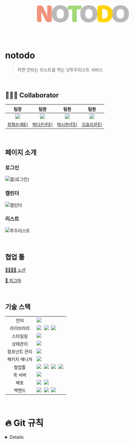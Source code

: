 <br><br>

<div align="center">
<img src="notodo\src\assets\logo.svg" width="300">
</div>

<br><br>

# notodo

> 하면 안되는 리스트를 적는 낫투두리스트 서비스

<br>

## 🧑🏻‍💻 Collaborator

<div align="center">

|                                                                            팀장                                                                             |                                                                               팀원                                                                               |                                                                               팀원                                                                               |                                                                               팀원                                                                               |
| :---------------------------------------------------------------------------------------------------------------------------------------------------------: | :--------------------------------------------------------------------------------------------------------------------------------------------------------------: | :--------------------------------------------------------------------------------------------------------------------------------------------------------------: | :--------------------------------------------------------------------------------------------------------------------------------------------------------------: |
| <a href="https://github.com/chs98412"><img src="https://velog.velcdn.com/images/chs98412/post/27a0d7f3-6f97-42d3-91e9-453efdd039a7/image.jpeg" width="150"> | <a href="https://github.com/ekdms5566"><img src="https://velog.velcdn.com/images/chs98412/post/07274634-3c91-4dcd-aab0-b17a037f8fd1/image.jpeg" width="150"></a> | <a href="https://github.com/offbeat24"><img src="https://velog.velcdn.com/images/chs98412/post/8ad1fc12-b7e6-4d3f-b08d-89502636935a/image.jpeg" width="150"></a> | <a href="https://github.com/hyoribogo"><img src="https://velog.velcdn.com/images/chs98412/post/c7e754f8-f2b0-43a0-a361-33cc4dca8f8f/image.jpeg" width="150"></a> |
|                                                          [최혁순(BE)](https://github.com/chs98412)                                                          |                                                            [박다은(FE)](https://github.com/ekdms5566)                                                            |                                                            [박시현(FE)](https://github.com/offbeat24)                                                            |                                                            [김효리(FE)](https://github.com/hyoribogo)                                                            |

</div>

<br>

## 페이지 소개

### 로그인

![홈(로그인)](https://user-images.githubusercontent.com/97094709/234816213-122a85d5-74a4-475f-a594-7ee8805a2483.png)

### 캘린더

![캘린더](https://user-images.githubusercontent.com/97094709/234816367-bcebec0c-efb1-407b-bdc5-371f5b9ea37a.png)

### 리스트

![투두리스트](https://user-images.githubusercontent.com/97094709/234816591-4fc848d1-0b92-4641-9d81-353c80c42cf2.png)

<br>

## 협업 툴

[👨‍👨‍👧‍👧 노션](https://kw-likelion11.notion.site/77b91ed84bae4a30b4f87d4f36b5a3d5)

[🎨 피그마](https://www.figma.com/file/TU1FRGXFEjJ21oqb4RGYos/%EB%82%AB%ED%88%AC%EB%91%90%EB%A6%AC%EC%8A%A4%ED%8A%B8?node-id=30%3A286&t=k5fM9c0BLbw4TBDg-1)

<br>

## 기술 스택

<table>
<tr>
 <td align="center">언어</td>
 <td>
  <img src="https://img.shields.io/badge/JavaScript-F7DF1E?style=for-the-badge&logo=JavaScript&logoColor=white"/>&nbsp
 </td>
</tr>
<tr>
 <td align="center">라이브러리</td>
 <td>
  <img src="https://img.shields.io/badge/React-61DAFB?style=for-the-badge&logo=React&logoColor=ffffff"/>&nbsp
  <img src="https://img.shields.io/badge/axios-5A29E4?style=for-the-badge&logo=axios&logoColor=white"/>&nbsp
  <img src="https://img.shields.io/badge/.ENV-ECD53F?style=for-the-badge&logo=.ENV&logoColor=white"/>&nbsp
</tr>
<tr>
 <td align="center">스타일링</td>
 <td>
  <img src="https://img.shields.io/badge/styledcomponents-DB7093?style=for-the-badge&logo=styledcomponents&logoColor=white"/> &nbsp 
</tr>
<tr>
 <td align="center">상태관리</td>
 <td>
  <img src="https://img.shields.io/badge/redux-764ABC?style=for-the-badge&logo=redux&logoColor=white"/>&nbsp
 </td>
</tr>
<tr>
</tr>
<tr>
 <td align="center">컴포넌트 관리</td>
 <td>
  <img src="https://img.shields.io/badge/Storybook-FF4785?style=for-the-badge&logo=Storybook&logoColor=white"/>&nbsp 
 </td>
</tr>
<tr>
 <td align="center">패키지 매니저</td>
 <td>
  <img src="https://img.shields.io/badge/yarn-%232C8EBB.svg?style=for-the-badge&logo=yarn&logoColor=white"/>&nbsp 
 </td>
</tr>
<tr>
 <td align="center">협업툴</td>
 <td>
    <img src="https://img.shields.io/badge/Figma-F24E1E?style=for-the-badge&logo=Figma&logoColor=white"/>&nbsp
    <img src="https://img.shields.io/badge/Notion-000000?style=for-the-badge&logo=Notion&logoColor=white"/>&nbsp 
    <img src="https://img.shields.io/badge/GitHub-181717?style=for-the-badge&logo=GitHub&logoColor=white"/>&nbsp 
    <img src="https://img.shields.io/badge/discord-5865F2?style=for-the-badge&logo=discord&logoColor=white"/>&nbsp 
 </td>
</tr>
<tr>
 <td align="center">목 서버</td>
 <td>
  <img src="https://img.shields.io/badge/postman-FF6C37?style=for-the-badge&logo=postman&logoColor=white"/> &nbsp 
</tr>
<tr>
 <td align="center">배포</td>
 <td>
    <img src="https://img.shields.io/badge/googlecloud-4285F4?style=for-the-badge&logo=googlecloud&logoColor=white"/>&nbsp
     <img src="https://img.shields.io/badge/netlify-00C7B7?style=for-the-badge&logo=netlify&logoColor=white"/>&nbsp

</tr>
<tr>
 <td align="center">백엔드</td>
 <td>
    <img src="https://img.shields.io/badge/SpringBoot-6DB33F?style=for-the-badge&logo=SpringBoot&logoColor=white"/>&nbsp
  <img src="https://img.shields.io/badge/mysql-4479A1?style=for-the-badge&logo=mysql&logoColor=white"/>&nbsp
  <img src="https://img.shields.io/badge/springsecurity-6DB33F?style=for-the-badge&logo=springsecurity&logoColor=white"/>&nbsp

</tr>
</table>

<br>

# 🔥 Git 규칙

<details>
 
## 커밋(commit)
- 하나의 커밋에는 한 단위의 작업 넣기  
  ◽ 한 작업을 여러 버전에 걸쳐 커밋 ❌  
  ◽ 여러 작업을 한 버전에 커밋 ❌   
    → 여러 개 같이 커밋하면, 나중에 그것들 중 하나만 취소해야 될 일 발생할 수 있으니까⋯⋯!   
  ◽ 커밋 최소 단위로 하기, 하나의 의도만 가지고 !  
    → 버그 수정 + 새 기능 추가 를 같이 커밋 ❌

## 커밋 메시지

🌟 어떤 작업이 이뤄졌는지 알아볼 수 있게 작성 !  
→ 이름 아무렇게나 작성해놓으면, 나중에 본인도 거기서 무슨 작업했는지 기억 못함⋯!  
`ex) git commit -m 'haha'`

```
type : subject

body

footer
```

구조로 작성

### type

- 명령문 형태로, 제목 첫 글자는 대문자로 (타입 말고 제목을!)
- 아래에서 필요한 타입 사용

| 타입   | 내용                                          |
| ------ | --------------------------------------------- |
| feat   | 새로운 기능 추가                              |
| fix    | 버그/오류 수정                                |
| docs   | 문서 수정                                     |
| style  | 코드 포맷 변경, 세미콜론 누락, 코드 변경 없음 |
| design | 사용자 UI 디자인 변경 (CSS 등)                |
| move   | 코드나 파일의 이동                            |
| rename | 이름 변경                                     |
| remove | 삭제                                          |

</details>
